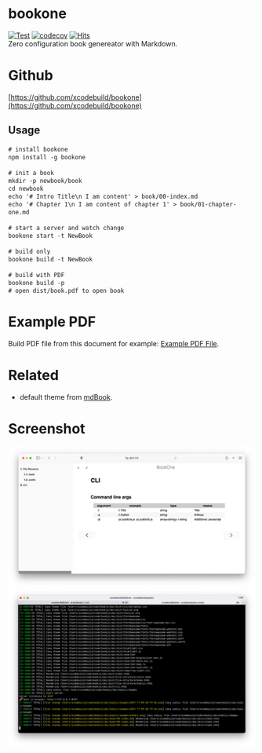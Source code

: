 # bookone
[![Test](https://github.com/xcodebuild/bookone/actions/workflows/publish.yml/badge.svg)](https://github.com/xcodebuild/bookone/actions/workflows/publish.yml)
[![codecov](https://codecov.io/gh/xcodebuild/bookone/branch/master/graph/badge.svg?token=sTOg3X4r6V)](https://codecov.io/gh/xcodebuild/bookone)
[![Hits](https://hits.seeyoufarm.com/api/count/incr/badge.svg?url=https://xcodebuild.github.io/bookone/index.html)](https://xcodebuild.github.io/bookone/index.html)                    
Zero configuration book genereator with Markdown.
# Github

[https://github.com/xcodebuild/bookone](https://github.com/xcodebuild/bookone)

## Usage
```
# install bookone
npm install -g bookone

# init a book
mkdir -p newbook/book
cd newbook
echo '# Intro Title\n I am content' > book/00-index.md
echo '# Chapter 1\n I am content of chapter 1' > book/01-chapter-one.md

# start a server and watch change
bookone start -t NewBook

# build only
bookone build -t NewBook

# build with PDF
bookone build -p
# open dist/book.pdf to open book
```

# Example PDF

Build PDF file from this document for example: [Example PDF File](https://xcodebuild.github.io/bookone/book.pdf).
# Related
- default theme from [mdBook](https://github.com/rust-lang/mdBook).

# Screenshot
![](../public/images/safari.png "Preview in Browser")
![](../public/images/terminal.png "bookone in Terminal")


